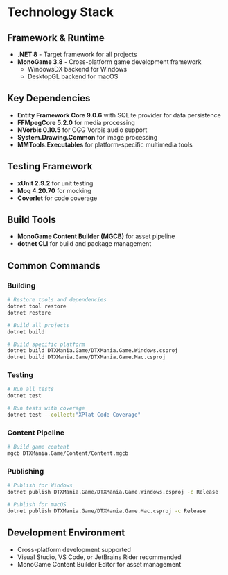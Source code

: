# Technology Stack

## Framework & Runtime
- **.NET 8** - Target framework for all projects
- **MonoGame 3.8** - Cross-platform game development framework
  - WindowsDX backend for Windows
  - DesktopGL backend for macOS

## Key Dependencies
- **Entity Framework Core 9.0.6** with SQLite provider for data persistence
- **FFMpegCore 5.2.0** for media processing
- **NVorbis 0.10.5** for OGG Vorbis audio support
- **System.Drawing.Common** for image processing
- **MMTools.Executables** for platform-specific multimedia tools

## Testing Framework
- **xUnit 2.9.2** for unit testing
- **Moq 4.20.70** for mocking
- **Coverlet** for code coverage

## Build Tools
- **MonoGame Content Builder (MGCB)** for asset pipeline
- **dotnet CLI** for build and package management

## Common Commands

### Building
```bash
# Restore tools and dependencies
dotnet tool restore
dotnet restore

# Build all projects
dotnet build

# Build specific platform
dotnet build DTXMania.Game/DTXMania.Game.Windows.csproj
dotnet build DTXMania.Game/DTXMania.Game.Mac.csproj
```

### Testing
```bash
# Run all tests
dotnet test

# Run tests with coverage
dotnet test --collect:"XPlat Code Coverage"
```

### Content Pipeline
```bash
# Build game content
mgcb DTXMania.Game/Content/Content.mgcb
```

### Publishing
```bash
# Publish for Windows
dotnet publish DTXMania.Game/DTXMania.Game.Windows.csproj -c Release

# Publish for macOS
dotnet publish DTXMania.Game/DTXMania.Game.Mac.csproj -c Release
```

## Development Environment
- Cross-platform development supported
- Visual Studio, VS Code, or JetBrains Rider recommended
- MonoGame Content Builder Editor for asset management
